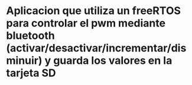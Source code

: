 # Aplicacion que utiliza un freeRTOS para controlar el pwm mediante bluetooth (activar/desactivar/incrementar/disminuir) y guarda los valores en la tarjeta SD

